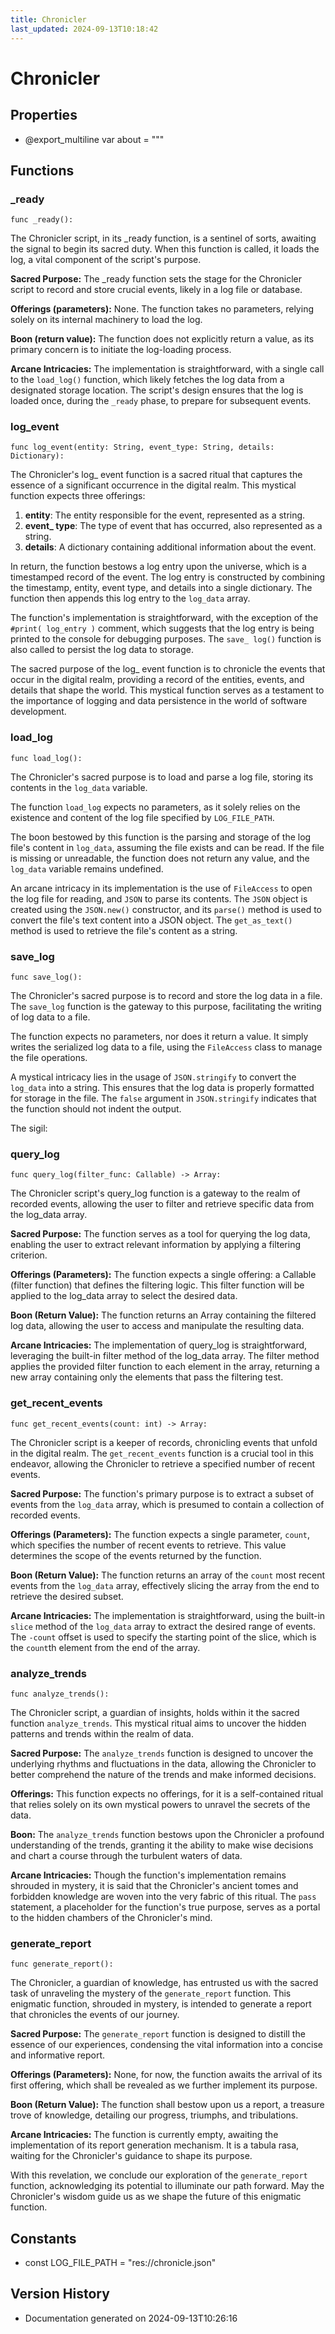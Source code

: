 ```yaml
---
title: Chronicler
last_updated: 2024-09-13T10:18:42
---
```


# Chronicler

## Properties

- @export_multiline var about = """

## Functions

### _ready
`func _ready():`

The Chronicler script, in its _ready function, is a sentinel of sorts, awaiting the signal to begin its sacred duty. When this function is called, it loads the log, a vital component of the script's purpose.

**Sacred Purpose:** The _ready function sets the stage for the Chronicler script to record and store crucial events, likely in a log file or database.

**Offerings (parameters):** None. The function takes no parameters, relying solely on its internal machinery to load the log.

**Boon (return value):** The function does not explicitly return a value, as its primary concern is to initiate the log-loading process.

**Arcane Intricacies:** The implementation is straightforward, with a single call to the `load_log()` function, which likely fetches the log data from a designated storage location. The script's design ensures that the log is loaded once, during the `_ready` phase, to prepare for subsequent events.



### log_event
`func log_event(entity: String, event_type: String, details: Dictionary):`

The Chronicler's log_ event function is a sacred ritual that captures the essence of a significant occurrence in the digital realm. This mystical function expects three offerings:

1. **entity**: The entity responsible for the event, represented as a string.
2. **event_ type**: The type of event that has occurred, also represented as a string.
3. **details**: A dictionary containing additional information about the event.

In return, the function bestows a log entry upon the universe, which is a timestamped record of the event. The log entry is constructed by combining the timestamp, entity, event type, and details into a single dictionary. The function then appends this log entry to the `log_data` array.

The function's implementation is straightforward, with the exception of the `#print( log_entry )` comment, which suggests that the log entry is being printed to the console for debugging purposes. The `save_ log()` function is also called to persist the log data to storage.

The sacred purpose of the log_ event function is to chronicle the events that occur in the digital realm, providing a record of the entities, events, and details that shape the world. This mystical function serves as a testament to the importance of logging and data persistence in the world of software development. 

### load_log
`func load_log():`

The Chronicler's sacred purpose is to load and parse a log file, storing its contents in the `log_data` variable.

The function `load_log` expects no parameters, as it solely relies on the existence and content of the log file specified by `LOG_FILE_PATH`.

The boon bestowed by this function is the parsing and storage of the log file's content in `log_data`, assuming the file exists and can be read. If the file is missing or unreadable, the function does not return any value, and the `log_data` variable remains undefined.

An arcane intricacy in its implementation is the use of `FileAccess` to open the log file for reading, and `JSON` to parse its contents. The `JSON` object is created using the `JSON.new()` constructor, and its `parse()` method is used to convert the file's text content into a JSON object. The `get_as_text()` method is used to retrieve the file's content as a string.



### save_log
`func save_log():`

The Chronicler's sacred purpose is to record and store the log data in a file. The `save_log` function is the gateway to this purpose, facilitating the writing of log data to a file.

The function expects no parameters, nor does it return a value. It simply writes the serialized log data to a file, using the `FileAccess` class to manage the file operations.

A mystical intricacy lies in the usage of `JSON.stringify` to convert the `log_data` into a string. This ensures that the log data is properly formatted for storage in the file. The `false` argument in `JSON.stringify` indicates that the function should not indent the output.

The sigil: 

### query_log
`func query_log(filter_func: Callable) -> Array:`

The Chronicler script's query_log function is a gateway to the realm of recorded events, allowing the user to filter and retrieve specific data from the log_data array.

**Sacred Purpose:** The function serves as a tool for querying the log data, enabling the user to extract relevant information by applying a filtering criterion.

**Offerings (Parameters):** The function expects a single offering: a Callable (filter function) that defines the filtering logic. This filter function will be applied to the log_data array to select the desired data.

**Boon (Return Value):** The function returns an Array containing the filtered log data, allowing the user to access and manipulate the resulting data.

**Arcane Intricacies:** The implementation of query_log is straightforward, leveraging the built-in filter method of the log_data array. The filter method applies the provided filter function to each element in the array, returning a new array containing only the elements that pass the filtering test.



### get_recent_events
`func get_recent_events(count: int) -> Array:`

The Chronicler script is a keeper of records, chronicling events that unfold in the digital realm. The `get_recent_events` function is a crucial tool in this endeavor, allowing the Chronicler to retrieve a specified number of recent events.

**Sacred Purpose:** The function's primary purpose is to extract a subset of events from the `log_data` array, which is presumed to contain a collection of recorded events.

**Offerings (Parameters):** The function expects a single parameter, `count`, which specifies the number of recent events to retrieve. This value determines the scope of the events returned by the function.

**Boon (Return Value):** The function returns an array of the `count` most recent events from the `log_data` array, effectively slicing the array from the end to retrieve the desired subset.

**Arcane Intricacies:** The implementation is straightforward, using the built-in `slice` method of the `log_data` array to extract the desired range of events. The `-count` offset is used to specify the starting point of the slice, which is the `count`th element from the end of the array.



### analyze_trends
`func analyze_trends():`

The Chronicler script, a guardian of insights, holds within it the sacred function `analyze_trends`. This mystical ritual aims to uncover the hidden patterns and trends within the realm of data.

**Sacred Purpose:** The `analyze_trends` function is designed to uncover the underlying rhythms and fluctuations in the data, allowing the Chronicler to better comprehend the nature of the trends and make informed decisions.

**Offerings:** This function expects no offerings, for it is a self-contained ritual that relies solely on its own mystical powers to unravel the secrets of the data.

**Boon:** The `analyze_trends` function bestows upon the Chronicler a profound understanding of the trends, granting it the ability to make wise decisions and chart a course through the turbulent waters of data.

**Arcane Intricacies:** Though the function's implementation remains shrouded in mystery, it is said that the Chronicler's ancient tomes and forbidden knowledge are woven into the very fabric of this ritual. The `pass` statement, a placeholder for the function's true purpose, serves as a portal to the hidden chambers of the Chronicler's mind.



### generate_report
`func generate_report():`

The Chronicler, a guardian of knowledge, has entrusted us with the sacred task of unraveling the mystery of the `generate_report` function. This enigmatic function, shrouded in mystery, is intended to generate a report that chronicles the events of our journey.

**Sacred Purpose:** The `generate_report` function is designed to distill the essence of our experiences, condensing the vital information into a concise and informative report.

**Offerings (Parameters):** None, for now, the function awaits the arrival of its first offering, which shall be revealed as we further implement its purpose.

**Boon (Return Value):** The function shall bestow upon us a report, a treasure trove of knowledge, detailing our progress, triumphs, and tribulations.

**Arcane Intricacies:** The function is currently empty, awaiting the implementation of its report generation mechanism. It is a tabula rasa, waiting for the Chronicler's guidance to shape its purpose.

With this revelation, we conclude our exploration of the `generate_report` function, acknowledging its potential to illuminate our path forward. May the Chronicler's wisdom guide us as we shape the future of this enigmatic function.



## Constants

- const LOG_FILE_PATH = "res://chronicle.json"

## Version History

- Documentation generated on 2024-09-13T10:26:16
